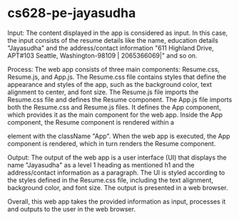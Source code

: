 # cs628-pe-jayasudha
Input:
The content displayed in the app is considered as input. In this case, the input consists of the  resume details like the name, education details "Jayasudha" and the address/contact information "611 Highland Drive, APT#103 Seattle, Washington-98109 | 2065366069|" and so on.


Process:
The web app consists of three main components: Resume.css, Resume.js, and App.js.
The Resume.css file contains styles that define the appearance and styles of the app, such as the background color, text alignment to center, and font size.
The Resume.js file imports the Resume.css file and defines the Resume component. 
The App.js file imports both the Resume.css and Resume.js files. It defines the App component, which provides it as the main component for the web app.
Inside the App component, the Resume component is rendered within a <div> element with the className "App". When the web app is executed, the App component is rendered, which in turn renders the Resume component.


Output:
The output of the web app is a user interface (UI) that displays the name "Jayasudha" as a level 1 heading as mentioned h1 and the address/contact information as a paragraph.
The UI is styled according to the styles defined in the Resume.css file, including the text alignment, background color, and font size.
The output is presented in a web browser.

Overall, this web app takes the provided information as input, processes it and outputs to the user in the web browser.
